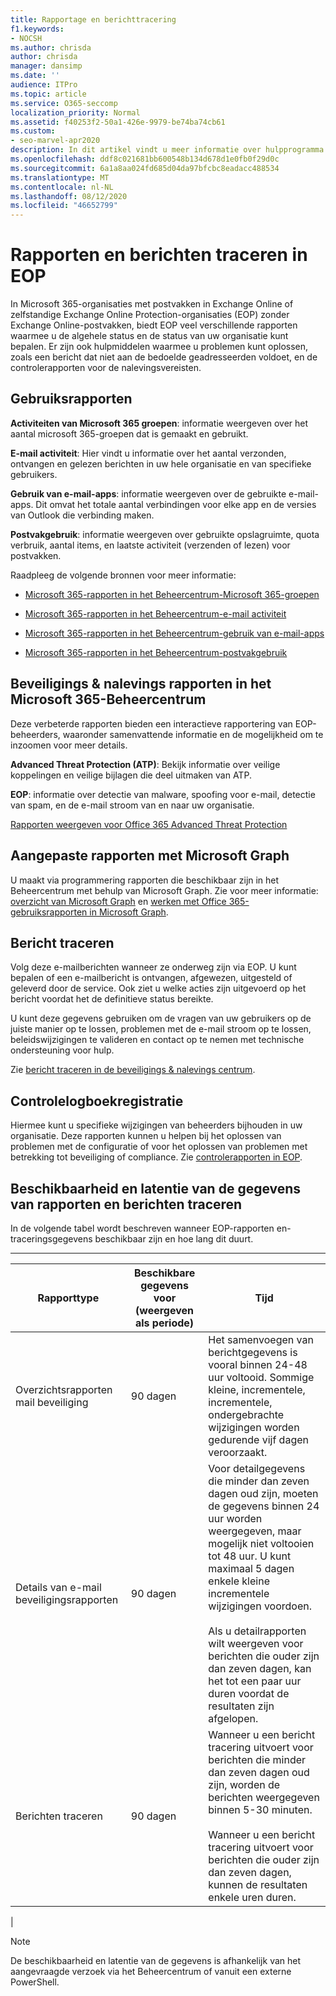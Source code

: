 ```yaml
---
title: Rapportage en berichttracering
f1.keywords:
- NOCSH
ms.author: chrisda
author: chrisda
manager: dansimp
ms.date: ''
audience: ITPro
ms.topic: article
ms.service: O365-seccomp
localization_priority: Normal
ms.assetid: f40253f2-50a1-426e-9979-be74ba74cb61
ms.custom:
- seo-marvel-apr2020
description: In dit artikel vindt u meer informatie over hulpprogramma's voor het oplossen van rapporten die beschikbaar zijn voor Microsoft Exchange Online Protection (EOP)-beheerders.
ms.openlocfilehash: ddf8c021681bb600548b134d678d1e0fb0f29d0c
ms.sourcegitcommit: 6a1a8aa024fd685d04da97bfcbc8eadacc488534
ms.translationtype: MT
ms.contentlocale: nl-NL
ms.lasthandoff: 08/12/2020
ms.locfileid: "46652799"
---
```

# <a name="reporting-and-message-trace-in-eop"></a>Rapporten en berichten traceren in EOP

In Microsoft 365-organisaties met postvakken in Exchange Online of zelfstandige Exchange Online Protection-organisaties (EOP) zonder Exchange Online-postvakken, biedt EOP veel verschillende rapporten waarmee u de algehele status en de status van uw organisatie kunt bepalen. Er zijn ook hulpmiddelen waarmee u problemen kunt oplossen, zoals een bericht dat niet aan de bedoelde geadresseerden voldoet, en de controlerapporten voor de nalevingsvereisten.

## <a name="usage-reports"></a>Gebruiksrapporten

**Activiteiten van Microsoft 365 groepen**: informatie weergeven over het aantal microsoft 365-groepen dat is gemaakt en gebruikt.

**E-mail activiteit**: Hier vindt u informatie over het aantal verzonden, ontvangen en gelezen berichten in uw hele organisatie en van specifieke gebruikers.

**Gebruik van e-mail-apps**: informatie weergeven over de gebruikte e-mail-apps. Dit omvat het totale aantal verbindingen voor elke app en de versies van Outlook die verbinding maken.

**Postvakgebruik**: informatie weergeven over gebruikte opslagruimte, quota verbruik, aantal items, en laatste activiteit (verzenden of lezen) voor postvakken.

Raadpleeg de volgende bronnen voor meer informatie:

- [Microsoft 365-rapporten in het Beheercentrum-Microsoft 365-groepen](https://docs.microsoft.com/microsoft-365/admin/activity-reports/office-365-groups)

- [Microsoft 365-rapporten in het Beheercentrum-e-mail activiteit](https://docs.microsoft.com/microsoft-365/admin/activity-reports/email-activity)

- [Microsoft 365-rapporten in het Beheercentrum-gebruik van e-mail-apps](https://docs.microsoft.com/microsoft-365/admin/activity-reports/email-apps-usage)

- [Microsoft 365-rapporten in het Beheercentrum-postvakgebruik](https://docs.microsoft.com/microsoft-365/admin/activity-reports/mailbox-usage)

## <a name="security--compliance-reports-in-the-microsoft-365-admin-center"></a>Beveiligings & nalevings rapporten in het Microsoft 365-Beheercentrum

Deze verbeterde rapporten bieden een interactieve rapportering van EOP-beheerders, waaronder samenvattende informatie en de mogelijkheid om te inzoomen voor meer details.

**Advanced Threat Protection (ATP)**: Bekijk informatie over veilige koppelingen en veilige bijlagen die deel uitmaken van ATP.

**EOP**: informatie over detectie van malware, spoofing voor e-mail, detectie van spam, en de e-mail stroom van en naar uw organisatie.

[Rapporten weergeven voor Office 365 Advanced Threat Protection](view-reports-for-atp.md)

## <a name="custom-reports-using-microsoft-graph"></a>Aangepaste rapporten met Microsoft Graph

U maakt via programmering rapporten die beschikbaar zijn in het Beheercentrum met behulp van Microsoft Graph. Zie voor meer informatie: [overzicht van Microsoft Graph](https://docs.microsoft.com/graph/overview) en [werken met Office 365-gebruiksrapporten in Microsoft Graph](https://docs.microsoft.com/graph/api/resources/report).

## <a name="message-trace"></a>Bericht traceren

Volg deze e-mailberichten wanneer ze onderweg zijn via EOP. U kunt bepalen of een e-mailbericht is ontvangen, afgewezen, uitgesteld of geleverd door de service. Ook ziet u welke acties zijn uitgevoerd op het bericht voordat het de definitieve status bereikte.

U kunt deze gegevens gebruiken om de vragen van uw gebruikers op de juiste manier op te lossen, problemen met de e-mail stroom op te lossen, beleidswijzigingen te valideren en contact op te nemen met technische ondersteuning voor hulp.

Zie [bericht traceren in de beveiligings & nalevings centrum](message-trace-scc.md).

## <a name="audit-logging"></a>Controlelogboekregistratie

Hiermee kunt u specifieke wijzigingen van beheerders bijhouden in uw organisatie. Deze rapporten kunnen u helpen bij het oplossen van problemen met de configuratie of voor het oplossen van problemen met betrekking tot beveiliging of compliance. Zie [controlerapporten in EOP](auditing-reports-in-eop.md).

## <a name="reporting-and-message-trace-data-availability-and-latency"></a>Beschikbaarheid en latentie van de gegevens van rapporten en berichten traceren

In de volgende tabel wordt beschreven wanneer EOP-rapporten en-traceringsgegevens beschikbaar zijn en hoe lang dit duurt.

****

|Rapporttype|Beschikbare gegevens voor (weergeven als periode)|Tijd|
|---|---|---|
|Overzichtsrapporten mail beveiliging|90 dagen|Het samenvoegen van berichtgegevens is vooral binnen 24-48 uur voltooid. Sommige kleine, incrementele, incrementele, ondergebrachte wijzigingen worden gedurende vijf dagen veroorzaakt.|
|Details van e-mail beveiligingsrapporten|90 dagen|Voor detailgegevens die minder dan zeven dagen oud zijn, moeten de gegevens binnen 24 uur worden weergegeven, maar mogelijk niet voltooien tot 48 uur. U kunt maximaal 5 dagen enkele kleine incrementele wijzigingen voordoen. <br/><br/> Als u detailrapporten wilt weergeven voor berichten die ouder zijn dan zeven dagen, kan het tot een paar uur duren voordat de resultaten zijn afgelopen.|
|Berichten traceren|90 dagen|Wanneer u een bericht tracering uitvoert voor berichten die minder dan zeven dagen oud zijn, worden de berichten weergegeven binnen 5-30 minuten.<br/><br/> Wanneer u een bericht tracering uitvoert voor berichten die ouder zijn dan zeven dagen, kunnen de resultaten enkele uren duren.|
|

> [!NOTE]
> De beschikbaarheid en latentie van de gegevens is afhankelijk van het aangevraagde verzoek via het Beheercentrum of vanuit een externe PowerShell.
